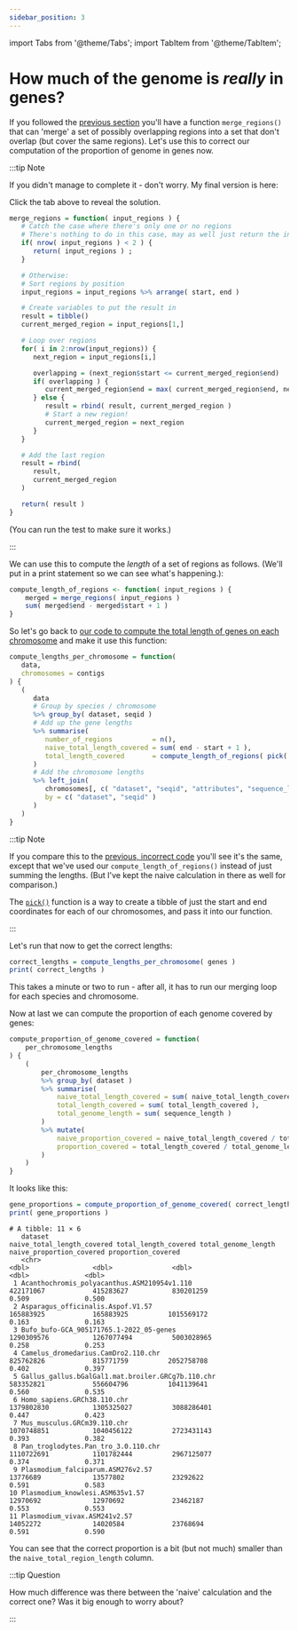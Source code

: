 ```yaml
---
sidebar_position: 3
---
```


import Tabs from '@theme/Tabs';
import TabItem from '@theme/TabItem';

# How much of the genome is *really* in genes?

If you followed the [previous section](./009_an_algorithm_to_merge_regions.md) you'll have a function `merge_regions()`
that can 'merge' a set of possibly overlapping regions into a set that don't overlap (but cover the same regions).
Let's use this to correct our computation of the proportion of genome in genes now.

:::tip Note

If you didn't manage to complete it - don't worry.  My final version is here:

<Tabs>
<TabItem value="hide" label = "Hint">

Click the tab above to reveal the solution.

</TabItem>
<TabItem value = "R" label = "Solution">

```r
merge_regions = function( input_regions ) {
   # Catch the case where there's only one or no regions
   # There's nothing to do in this case, may as well just return the input regions:
   if( nrow( input_regions ) < 2 ) {
      return( input_regions ) ;
   }

   # Otherwise:
   # Sort regions by position
   input_regions = input_regions %>% arrange( start, end )

   # Create variables to put the result in
   result = tibble()
   current_merged_region = input_regions[1,]

   # Loop over regions
   for( i in 2:nrow(input_regions)) {
      next_region = input_regions[i,]

      overlapping = (next_region$start <= current_merged_region$end)
      if( overlapping ) {
         current_merged_region$end = max( current_merged_region$end, next_region$end )
      } else {
         result = rbind( result, current_merged_region )
         # Start a new region!
         current_merged_region = next_region
      }
   }

   # Add the last region
   result = rbind(
      result,
      current_merged_region
   )

   return( result )
}
```

(You can run the test to make sure it works.)


</TabItem>

</Tabs>

:::

We can use this to compute the *length* of a set of regions as follows.  (We'll put in a print statement so we can see what's happening.):
```r
compute_length_of_regions <- function( input_regions ) {
	merged = merge_regions( input_regions )
	sum( merged$end - merged$start + 1 )
}
```

So let's go back to [our code to compute the total length of genes on each
chromosome](./008_How_much_of_the_genome_is_in_genes.md#naive-approach) and make it use this function:

```r
compute_lengths_per_chromosome = function(
   data,
   chromosomes = contigs
) {
   (
      data
      # Group by species / chromosome
      %>% group_by( dataset, seqid )
      # Add up the gene lengths
      %>% summarise(
         number_of_regions          = n(),
         naive_total_length_covered = sum( end - start + 1 ),
         total_length_covered       = compute_length_of_regions( pick( start, end ) )
      )
      # Add the chromosome lengths
      %>% left_join(
         chromosomes[, c( "dataset", "seqid", "attributes", "sequence_length" )],
         by = c( "dataset", "seqid" )
      )
   )
}

```

:::tip Note

If you compare this to the [previous, incorrect code](./008_How_much_of_the_genome_is_in_genes.md#naive-approach) you'll
see it's the same, except that we've used our `compute_length_of_regions()` instead of just summing the lengths.
(But I've kept the naive calculation in there as well for comparison.)

The [`pick()`](https://dplyr.tidyverse.org/reference/pick.html) function is a way to create a tibble of just the start
and end coordinates for each of our chromosomes, and pass it into our function.

:::

Let's run that now to get the correct lengths:

```r
correct_lengths = compute_lengths_per_chromosome( genes )
print( correct_lengths )
```

This takes a minute or two to run - after all, it has to run our merging loop for each species and chromosome.

Now at last we can compute the proportion of each genome covered by genes:

```r
compute_proportion_of_genome_covered = function(
	per_chromosome_lengths
) {
	(
		per_chromosome_lengths
		%>% group_by( dataset )
		%>% summarise(
			naive_total_length_covered = sum( naive_total_length_covered ),
			total_length_covered = sum( total_length_covered ),
			total_genome_length = sum( sequence_length )
		)
		%>% mutate(
			naive_proportion_covered = naive_total_length_covered / total_genome_length,
			proportion_covered = total_length_covered / total_genome_length
		)
	)
}
```

It looks like this:
```r
gene_proportions = compute_proportion_of_genome_covered( correct_lengths )
print( gene_proportions )
```
```
# A tibble: 11 × 6
   dataset                                           naive_total_length_covered total_length_covered total_genome_length naive_proportion_covered proportion_covered
   <chr>                                                                  <dbl>                <dbl>               <dbl>                    <dbl>              <dbl>
 1 Acanthochromis_polyacanthus.ASM210954v1.110                        422171067            415283627           830201259                    0.509              0.500
 2 Asparagus_officinalis.Aspof.V1.57                                  165883925            165883925          1015569172                    0.163              0.163
 3 Bufo_bufo-GCA_905171765.1-2022_05-genes                           1290309576           1267077494          5003028965                    0.258              0.253
 4 Camelus_dromedarius.CamDro2.110.chr                                825762826            815771759          2052758708                    0.402              0.397
 5 Gallus_gallus.bGalGal1.mat.broiler.GRCg7b.110.chr                  583352821            556604796          1041139641                    0.560              0.535
 6 Homo_sapiens.GRCh38.110.chr                                       1379802830           1305325027          3088286401                    0.447              0.423
 7 Mus_musculus.GRCm39.110.chr                                       1070748851           1040456122          2723431143                    0.393              0.382
 8 Pan_troglodytes.Pan_tro_3.0.110.chr                               1110722691           1101782444          2967125077                    0.374              0.371
 9 Plasmodium_falciparum.ASM276v2.57                                   13776689             13577802            23292622                    0.591              0.583
10 Plasmodium_knowlesi.ASM635v1.57                                     12970692             12970692            23462187                    0.553              0.553
11 Plasmodium_vivax.ASM241v2.57                                        14052272             14020584            23768694                    0.591              0.590
```

You can see that the correct proportion is a bit (but not much) smaller than the `naive_total_region_length` column.

:::tip Question

How much difference was there between the 'naive' calculation and the correct one?  Was it big enough to worry about?

:::

